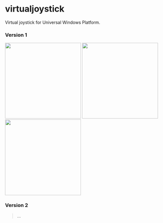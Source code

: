 # virtualjoystick

Virtual joystick for Universal Windows Platform.

### Version 1

<div style="display: inline-block">
  <img src="https://i.imgur.com/Fdm91qe.png" width="250" />
  <img src="https://i.imgur.com/NEzdGQ8.png" width="250" />
  <img src="https://i.imgur.com/I7itc0T.png" width="250" />
</div>

### Version 2

> ...
